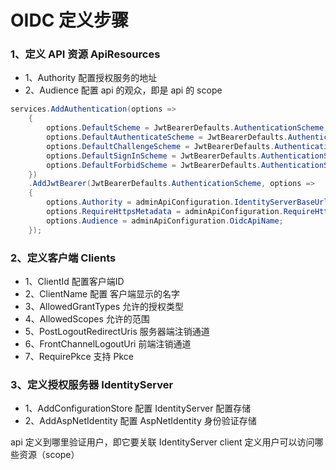 # OIDC 定义步骤

### 1、定义 API 资源 ApiResources

- 1、Authority 配置授权服务的地址
- 2、Audience 配置 api 的观众，即是 api 的 scope

``` c#
services.AddAuthentication(options =>
    {
        options.DefaultScheme = JwtBearerDefaults.AuthenticationScheme;
        options.DefaultAuthenticateScheme = JwtBearerDefaults.AuthenticationScheme;
        options.DefaultChallengeScheme = JwtBearerDefaults.AuthenticationScheme;
        options.DefaultSignInScheme = JwtBearerDefaults.AuthenticationScheme;
        options.DefaultForbidScheme = JwtBearerDefaults.AuthenticationScheme;
    })
    .AddJwtBearer(JwtBearerDefaults.AuthenticationScheme, options =>
    {
        options.Authority = adminApiConfiguration.IdentityServerBaseUrl;
        options.RequireHttpsMetadata = adminApiConfiguration.RequireHttpsMetadata;
        options.Audience = adminApiConfiguration.OidcApiName;
    });
```

### 2、定义客户端 Clients

- 1、ClientId 配置客户端ID
- 2、ClientName 配置 客户端显示的名字
- 3、AllowedGrantTypes 允许的授权类型
- 4、AllowedScopes 允许的范围
- 5、PostLogoutRedirectUris 服务器端注销通道
- 6、FrontChannelLogoutUri 前端注销通道
- 7、RequirePkce 支持 Pkce



### 3、定义授权服务器 IdentityServer

- 1、AddConfigurationStore 配置 IdentityServer 配置存储
- 2、AddAspNetIdentity 配置 AspNetIdentity 身份验证存储

api 定义到哪里验证用户，即它要关联 IdentityServer
client 定义用户可以访问哪些资源（scope）







